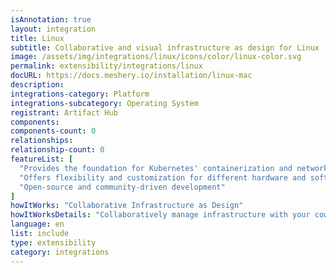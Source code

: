 ```yaml
---
isAnnotation: true
layout: integration
title: Linux
subtitle: Collaborative and visual infrastructure as design for Linux
image: /assets/img/integrations/linux/icons/color/linux-color.svg
permalink: extensibility/integrations/linux
docURL: https://docs.meshery.io/installation/linux-mac
description: 
integrations-category: Platform
integrations-subcategory: Operating System
registrant: Artifact Hub
components: 
components-count: 0
relationships: 
relationship-count: 0
featureList: [
  "Provides the foundation for Kubernetes' containerization and networking",
  "Offers flexibility and customization for different hardware and software configurations",
  "Open-source and community-driven development"
]
howItWorks: "Collaborative Infrastructure as Design"
howItWorksDetails: "Collaboratively manage infrastructure with your coworkers synchronously sharing the same designs."
language: en
list: include
type: extensibility
category: integrations
---
```

